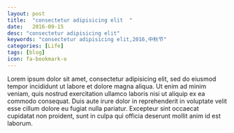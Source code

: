 ```yaml
---
layout: post
title:  "consectetur adipisicing elit  "
date:   2016-09-15
desc: "consectetur adipisicing elit"
keywords: "consectetur adipisicing elit,2016,中秋节"
categories: [Life]
tags: [blog]
icon: fa-bookmark-o
---
```

Lorem ipsum dolor sit amet, consectetur adipisicing elit, sed do eiusmod
tempor incididunt ut labore et dolore magna aliqua. Ut enim ad minim veniam,
quis nostrud exercitation ullamco laboris nisi ut aliquip ex ea commodo
consequat. Duis aute irure dolor in reprehenderit in voluptate velit esse
cillum dolore eu fugiat nulla pariatur. Excepteur sint occaecat cupidatat non
proident, sunt in culpa qui officia deserunt mollit anim id est laborum.